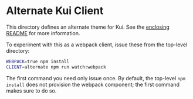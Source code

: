 # Alternate Kui Client

This directory defines an alternate theme for Kui. See the [enclosing
README](../README.md) for more information.

To experiment with this as a webpack client, issue these from the
top-level directory:

```bash
WEBPACK=true npm install
CLIENT=alternate npm run watch:webpack
```

The first command you need only issue once. By default, the top-level
`npm install` does not provision the webpack component; the first
command makes sure to do so.

